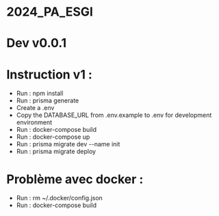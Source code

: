 # 2024_PA_ESGI
# Dev v0.0.1

# Instruction v1 :
- Run : npm install
- Run : prisma generate
- Create a .env
- Copy the DATABASE_URL from .env.example to .env for development environment
- Run : docker-compose build
- Run : docker-compose up
- Run : prisma migrate dev --name init
- Run : prisma migrate deploy

# Problème avec docker :
- Run : rm  ~/.docker/config.json 
- Run : docker-compose build